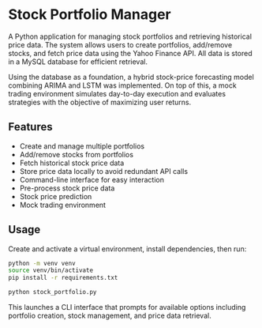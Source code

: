# Stock Portfolio Manager

A Python application for managing stock portfolios and retrieving historical price data. The system allows users to create portfolios, add/remove stocks, and fetch price data using the Yahoo Finance API. All data is stored in a MySQL database for efficient retrieval.

Using the database as a foundation, a hybrid stock-price forecasting model combining ARIMA and LSTM was implemented. On top of this, a mock trading environment simulates day-to-day execution and evaluates strategies with the objective of maximizing user returns.

## Features
- Create and manage multiple portfolios
- Add/remove stocks from portfolios  
- Fetch historical stock price data
- Store price data locally to avoid redundant API calls
- Command-line interface for easy interaction
- Pre-process stock price data
- Stock price prediction
- Mock trading environment


## Usage
Create and activate a virtual environment, install dependencies, then run:

```bash
python -m venv venv
source venv/bin/activate
pip install -r requirements.txt

python stock_portfolio.py
```

This launches a CLI interface that prompts for available options including portfolio creation, stock management, and price data retrieval.
